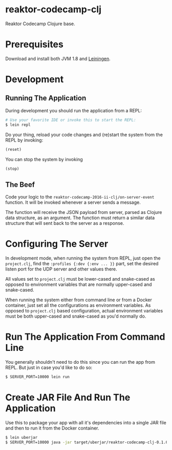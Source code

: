 # reaktor-codecamp-clj

Reaktor Codecamp Clojure base.

# Prerequisites

Download and install both JVM 1.8 and [Leiningen](http://leiningen.org/).

# Development

## Running The Application

During development you should run the application from a REPL:

```bash
# Use your favorite IDE or invoke this to start the REPL:
$ lein repl
```

Do your thing, reload your code changes and (re)start the system from the REPL by invoking:

```clojure
(reset)
```

You can stop the system by invoking

```clojure
(stop)
```

## The Beef

Code your logic to the `reaktor-codecamp-2016-ii-clj/on-server-event` function. It will be invoked whenever a server sends a message.

The function will receive the JSON payload from server, parsed as Clojure data structure, as an argument. The function must return a similar data structure that will sent back to the server as a response.

# Configuring The Server

In development mode, when running the system from REPL, just open the `project.clj`, find the `:profiles {:dev {:env ... }}` part, set the desired listen port for the UDP server and other values there.

All values set to `project.clj` must be lower-cased and snake-cased as opposed to environment variables that are normally upper-cased and snake-cased.

When running the system either from command line or from a Docker container, just set all the configurations as environment variables. As opposed to `project.clj` based configuration, actual environment variables must be both upper-cased and snake-cased as you'd normally do.

# Run The Application From Command Line

You generally shouldn't need to do this since you can run the app from REPL. But just in case you'd like to do so:

```bash
$ SERVER_PORT=10000 lein run
```

# Create JAR File And Run The Application

Use this to package your app with all it's dependencies into a single JAR file and then to run it from the Docker container.

```bash
$ lein uberjar
$ SERVER_PORT=10000 java -jar target/uberjar/reaktor-codecamp-clj-0.1.0-SNAPSHOT-standalone.jar
```
